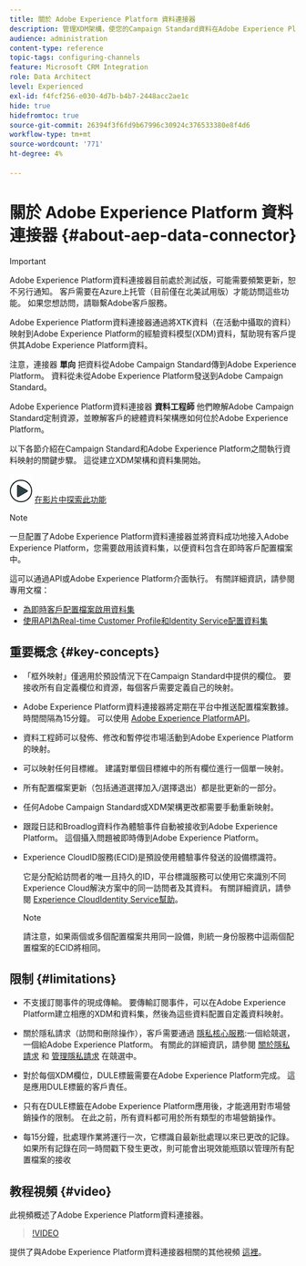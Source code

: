 ```yaml
---
title: 關於 Adobe Experience Platform 資料連接器
description: 管理XDM架構，使您的Campaign Standard資料在Adobe Experience Platform上可用。
audience: administration
content-type: reference
topic-tags: configuring-channels
feature: Microsoft CRM Integration
role: Data Architect
level: Experienced
exl-id: f4fcf256-e030-4d7b-b4b7-2448acc2ae1c
hide: true
hidefromtoc: true
source-git-commit: 26394f3f6fd9b67996c30924c376533380e8f4d6
workflow-type: tm+mt
source-wordcount: '771'
ht-degree: 4%

---
```


# 關於 Adobe Experience Platform 資料連接器 {#about-aep-data-connector}

>[!IMPORTANT]
>
>Adobe Experience Platform資料連接器目前處於測試版，可能需要頻繁更新，恕不另行通知。 客戶需要在Azure上托管（目前僅在北美試用版）才能訪問這些功能。 如果您想訪問，請聯繫Adobe客戶服務。

Adobe Experience Platform資料連接器通過將XTK資料（在活動中攝取的資料）映射到Adobe Experience Platform的經驗資料模型(XDM)資料，幫助現有客戶提供其Adobe Experience Platform資料。

注意，連接器 **單向** 把資料從Adobe Campaign Standard傳到Adobe Experience Platform。 資料從未從Adobe Experience Platform發送到Adobe Campaign Standard。

Adobe Experience Platform資料連接器 **資料工程師** 他們瞭解Adobe Campaign Standard定制資源，並瞭解客戶的總體資料架構應如何位於Adobe Experience Platform。

以下各節介紹在Campaign Standard和Adobe Experience Platform之間執行資料映射的關鍵步驟。 這從建立XDM架構和資料集開始。

![](assets/do-not-localize/how-to-video.png) [在影片中探索此功能](#video)

>[!NOTE]
>一旦配置了Adobe Experience Platform資料連接器並將資料成功地接入Adobe Experience Platform，您需要啟用該資料集，以便資料包含在即時客戶配置檔案中。
>
>這可以通過API或Adobe Experience Platform介面執行。 有關詳細資訊，請參閱專用文檔：
>
>* [為即時客戶配置檔案啟用資料集](https://experienceleague.adobe.com/docs/experience-platform/rtcdp/datasets/dataset.html)
>* [使用API為Real-time Customer Profile和Identity Service配置資料集](https://experienceleague.adobe.com/docs/experience-platform/catalog/api/getting-started.html)


## 重要概念 {#key-concepts}

* 「框外映射」僅適用於預設情況下在Campaign Standard中提供的欄位。 要接收所有自定義欄位和資源，每個客戶需要定義自己的映射。

* Adobe Experience Platform資料連接器將定期在平台中推送配置檔案數&#x200B;據。 時間間隔為15分鐘。 可以使用 [Adobe Experience PlatformAPI](https://experienceleague.adobe.com/docs/experience-platform/ingestion/home.html)。

* 資料工程師可以發佈、修改和暫停從市場活動到Adobe Experience Platform的映射。

* 可以映射任何目標維。 建議對單個目標維中的所有欄位進行一個單一映射。

* 所有配置檔案更新（包括通道選擇加入/選擇退出）都是批更新的一部分。

* 任何Adobe Campaign Standard或XDM架構更改都需要手動重新映射&#x200B;。

* 跟蹤日誌和Broadlog資料作為體驗事件自動被接收到Adobe Experience Platform。 這個攝入問題被即時傳到Adobe Experience Platform。

* Experience CloudID服務(ECID)是預設使用體驗事件發送的設備標識符。

   它是分配給訪問者的唯一且持久的ID，平台標識服務可以使用它來識別不同Experience Cloud解決方案中的同一訪問者及其資料。 有關詳細資訊，請參閱 [Experience CloudIdentity Service幫助](https://experienceleague.adobe.com/docs/id-service/using/home.html)。

   >[!NOTE]
   >
   >請注意，如果兩個或多個配置檔案共用同一設備，則統一身份服務中這兩個配置檔案的ECID將相同。

## 限制 {#limitations}

* 不支援訂閱事件的現成傳輸。 要傳輸訂閱事件，可以在Adobe Experience Platform建立相應的XDM和資料集，然後為這些資料配置自定義資料映射。

* 關於隱私請求（訪問和刪除操作），客戶需要通過 [隱私核心服務](https://experienceleague.adobe.com/docs/experience-platform/privacy/home.html#how-to-use-privacy-service-to-manage-privacy-job-requests):一個給競選，一個給Adobe Experience Platform。 有關此的詳細資訊，請參閱 [關於隱私請求](https://experienceleague.adobe.com/docs/campaign-standard/using/getting-started/privacy/privacy-requests.html?lang=zh-Hant#getting-started) 和 [管理隱私請求](https://helpx.adobe.com/tw/campaign/kb/acs-privacy.html#ManagingPrivacyRequests) 在競選中。

* 對於每個XDM欄位，DULE標籤需要在Adobe Experience Platform完成。 這是應用DULE標籤的客戶責任。

* 只有在DULE標籤在Adobe Experience Platform應用後，才能適用對市場營銷操作的限制。 在此之前，所有資料都可用於所有類型的市場營銷操作。

* 每15分鐘，批處理作業將運行一次，它標識自最新批處理以來已更改的記錄。 如果所有記錄在同一時間戳下發生更改，則可能會出現效能瓶頸以管理所有配置檔案的接收

## 教程視頻 {#video}

此視頻概述了Adobe Experience Platform資料連接器。

>[!VIDEO](https://video.tv.adobe.com/v/27304?quality=12&captions=eng)

提供了與Adobe Experience Platform資料連接器相關的其他視頻 [這裡](https://experienceleague.adobe.com/docs/campaign-learn/campaign-standard-tutorials/administrating/adobe-experience-platform-data-connector/understanding-the-adobe-experience-platform-data-connector.html)。
